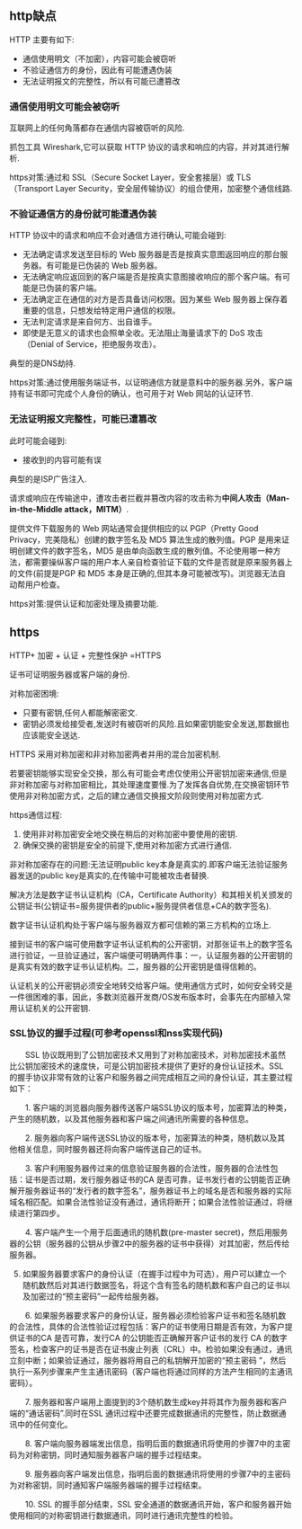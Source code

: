 ## http缺点

HTTP 主要有如下:

- 通信使用明文（不加密），内容可能会被窃听
- 不验证通信方的身份，因此有可能遭遇伪装
- 无法证明报文的完整性，所以有可能已遭篡改

### 通信使用明文可能会被窃听

互联网上的任何角落都存在通信内容被窃听的风险.

抓包工具 Wireshark,它可以获取 HTTP 协议的请求和响应的内容，并对其进行解析.

https对策:通过和 SSL（Secure Socket Layer，安全套接层）或 TLS（Transport Layer Security，安全层传输协议）的组合使用，加密整个通信线路.

### 不验证通信方的身份就可能遭遇伪装

HTTP 协议中的请求和响应不会对通信方进行确认,可能会碰到:

- 无法确定请求发送至目标的 Web 服务器是否是按真实意图返回响应的那台服务器。有可能是已伪装的 Web 服务器。
- 无法确定响应返回到的客户端是否是按真实意图接收响应的那个客户端。有可能是已伪装的客户端。
- 无法确定正在通信的对方是否具备访问权限。因为某些 Web 服务器上保存着重要的信息，只想发给特定用户通信的权限。
- 无法判定请求是来自何方、出自谁手。
- 即使是无意义的请求也会照单全收。无法阻止海量请求下的 DoS 攻击（Denial of Service，拒绝服务攻击）。

典型的是DNS劫持.

https对策:通过使用服务端证书，以证明通信方就是意料中的服务器.另外，客户端持有证书即可完成个人身份的确认，也可用于对 Web 网站的认证环节.

### 无法证明报文完整性，可能已遭篡改

此时可能会碰到:

- 接收到的内容可能有误

典型的是ISP广告注入.

请求或响应在传输途中，遭攻击者拦截并篡改内容的攻击称为**中间人攻击（Man-in-the-Middle attack，MITM）**.

提供文件下载服务的 Web 网站通常会提供相应的以 PGP（Pretty Good Privacy，完美隐私）创建的数字签名及 MD5 算法生成的散列值。PGP 是用来证明创建文件的数字签名，MD5 是由单向函数生成的散列值。不论使用哪一种方法，都需要操纵客户端的用户本人亲自检查验证下载的文件是否就是原来服务器上的文件(前提是PGP 和 MD5 本身是正确的,但其本身可能被改写)。浏览器无法自动帮用户检查。

https对策:提供认证和加密处理及摘要功能.

## https

HTTP+ 加密 + 认证 + 完整性保护 =HTTPS

证书可证明服务器或客户端的身份.

对称加密困境:

- 只要有密钥,任何人都能解密密文.
- 密钥必须发给接受者,发送时有被窃听的风险.且如果密钥能安全发送,那数据也应该能安全送达.

HTTPS 采用对称加密和非对称加密两者并用的混合加密机制.

若要密钥能够实现安全交换，那么有可能会考虑仅使用公开密钥加密来通信,但是非对称加密与对称加密相比，其处理速度要慢.为了发挥各自优势,在交换密钥环节使用非对称加密方式，之后的建立通信交换报文阶段则使用对称加密方式.

https通信过程:

1. 使用非对称加密安全地交换在稍后的对称加密中要使用的密钥.
2. 确保交换的密钥是安全的前提下,使用对称加密方式进行通信.

非对称加密存在的问题:无法证明public key本身是真实的.即客户端无法验证服务器发送的public key是真实的,在传输中可能被攻击者替换.

解决方法是数字证书认证机构（CA，Certificate Authority）和其相关机关颁发的公钥证书(公钥证书=服务提供者的public+服务提供者信息+CA的数字签名).

数字证书认证机构处于客户端与服务器双方都可信赖的第三方机构的立场上.

接到证书的客户端可使用数字证书认证机构的公开密钥，对那张证书上的数字签名进行验证，一旦验证通过，客户端便可明确两件事：一，认证服务器的公开密钥的是真实有效的数字证书认证机构。二，服务器的公开密钥是值得信赖的。

认证机关的公开密钥必须安全地转交给客户端。使用通信方式时，如何安全转交是一件很困难的事，因此，多数浏览器开发商/OS发布版本时，会事先在内部植入常用认证机关的公开密钥.

### SSL协议的握手过程(可参考openssl和nss实现代码)

　　SSL 协议既用到了公钥加密技术又用到了对称加密技术，对称加密技术虽然比公钥加密技术的速度快，可是公钥加密技术提供了更好的身份认证技术。SSL 的握手协议非常有效的让客户和服务器之间完成相互之间的身份认证，其主要过程如下：

　　1. 客户端的浏览器向服务器传送客户端SSL协议的版本号，加密算法的种类，产生的随机数，以及其他服务器和客户端之间通讯所需要的各种信息。

　　2. 服务器向客户端传送SSL协议的版本号，加密算法的种类，随机数以及其他相关信息，同时服务器还将向客户端传送自己的证书。

　　3. 客户利用服务器传过来的信息验证服务器的合法性，服务器的合法性包括：证书是否过期，发行服务器证书的CA 是否可靠，证书发行者的公钥能否正确解开服务器证书的“发行者的数字签名”，服务器证书上的域名是否和服务器的实际域名相匹配。如果合法性验证没有通过，通讯将断开；如果合法性验证通过，将继续进行第四步。

　　4. 客户端产生一个用于后面通讯的随机数(pre-master secret)，然后用服务器的公钥（服务器的公钥从步骤2中的服务器的证书中获得）对其加密，然后传给服务器。

   5. 如果服务器要求客户的身份认证（在握手过程中为可选），用户可以建立一个随机数然后对其进行数据签名，将这个含有签名的随机数和客户自己的证书以及加密过的“预主密码”一起传给服务器。

　　6. 如果服务器要求客户的身份认证，服务器必须检验客户证书和签名随机数的合法性，具体的合法性验证过程包括：客户的证书使用日期是否有效，为客户提供证书的CA 是否可靠，发行CA 的公钥能否正确解开客户证书的发行 CA 的数字签名，检查客户的证书是否在证书废止列表（CRL）中。检验如果没有通过，通讯立刻中断；如果验证通过，服务器将用自己的私钥解开加密的“预主密码 ”，然后执行一系列步骤来产生主通讯密码（客户端也将通过同样的方法产生相同的主通讯密码）。

　　7. 服务器和客户端用上面提到的3个随机数生成key并将其作为服务器和客户端的“通话密码”.同时在SSL 通讯过程中还要完成数据通讯的完整性，防止数据通讯中的任何变化。

　　8. 客户端向服务器端发出信息，指明后面的数据通讯将使用的步骤7中的主密码为对称密钥，同时通知服务器客户端的握手过程结束。

　　9. 服务器向客户端发出信息，指明后面的数据通讯将使用的步骤7中的主密码为对称密钥，同时通知客户端服务器端的握手过程结束。

　　10. SSL 的握手部分结束，SSL 安全通道的数据通讯开始，客户和服务器开始使用相同的对称密钥进行数据通讯，同时进行通讯完整性的检验。


